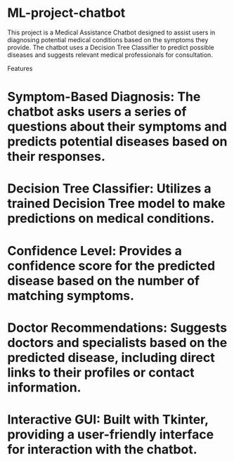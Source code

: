 # ML-project-chatbot
This project is a Medical Assistance Chatbot designed to assist users in diagnosing potential medical conditions based on the symptoms they provide. The chatbot uses a Decision Tree Classifier to predict possible diseases and suggests relevant medical professionals for consultation.

Features
# Symptom-Based Diagnosis: The chatbot asks users a series of questions about their symptoms and predicts potential diseases based on their responses.
# Decision Tree Classifier: Utilizes a trained Decision Tree model to make predictions on medical conditions.
# Confidence Level: Provides a confidence score for the predicted disease based on the number of matching symptoms.
# Doctor Recommendations: Suggests doctors and specialists based on the predicted disease, including direct links to their profiles or contact information.
# Interactive GUI: Built with Tkinter, providing a user-friendly interface for interaction with the chatbot.
